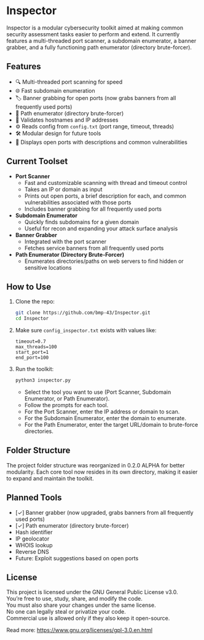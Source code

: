 # Inspector

Inspector is a modular cybersecurity toolkit aimed at making common security assessment tasks easier to perform and extend. It currently features a multi-threaded port scanner, a subdomain enumerator, a banner grabber, and a fully functioning path enumerator (directory brute-forcer).

## Features

- 🔍 Multi-threaded port scanning for speed
- 🌐 Fast subdomain enumeration
- 🏷️ Banner grabbing for open ports (now grabs banners from all frequently used ports)
- 📂 Path enumerator (directory brute-forcer)
- 🧠 Validates hostnames and IP addresses
- ⚙️ Reads config from `config.txt` (port range, timeout, threads)
- 🛠️ Modular design for future tools
- 📝 Displays open ports with descriptions and common vulnerabilities

## Current Toolset

- **Port Scanner**
  - Fast and customizable scanning with thread and timeout control
  - Takes an IP or domain as input
  - Prints out open ports, a brief description for each, and common vulnerabilities associated with those ports
  - Includes banner grabbing for all frequently used ports
- **Subdomain Enumerator**
  - Quickly finds subdomains for a given domain
  - Useful for recon and expanding your attack surface analysis
- **Banner Grabber**
  - Integrated with the port scanner
  - Fetches service banners from all frequently used ports
- **Path Enumerator (Directory Brute-Forcer)**
  - Enumerates directories/paths on web servers to find hidden or sensitive locations

## How to Use

1. Clone the repo:
    ```bash
    git clone https://github.com/bmp-43/Inspector.git
    cd Inspector
    ```

2. Make sure `config_inspector.txt` exists with values like:
    ```
    timeout=0.7
    max_threads=100
    start_port=1
    end_port=100
    ```

3. Run the toolkit:
    ```bash
    python3 inspector.py
    ```

    - Select the tool you want to use (Port Scanner, Subdomain Enumerator, or Path Enumerator).
    - Follow the prompts for each tool.
    - For the Port Scanner, enter the IP address or domain to scan.
    - For the Subdomain Enumerator, enter the domain to enumerate.
    - For the Path Enumerator, enter the target URL/domain to brute-force directories.

## Folder Structure

The project folder structure was reorganized in 0.2.0 ALPHA for better modularity. Each core tool now resides in its own directory, making it easier to expand and maintain the toolkit.

## Planned Tools

- [✓] Banner grabber (now upgraded, grabs banners from all frequently used ports)
- [✓] Path enumerator (directory brute-forcer)
- Hash identifier
- IP geolocator
- WHOIS lookup
- Reverse DNS
- Future: Exploit suggestions based on open ports

## License

This project is licensed under the GNU General Public License v3.0.  
You’re free to use, study, share, and modify the code.  
You must also share your changes under the same license.  
No one can legally steal or privatize your code.  
Commercial use is allowed only if they also keep it open-source.

Read more: https://www.gnu.org/licenses/gpl-3.0.en.html
